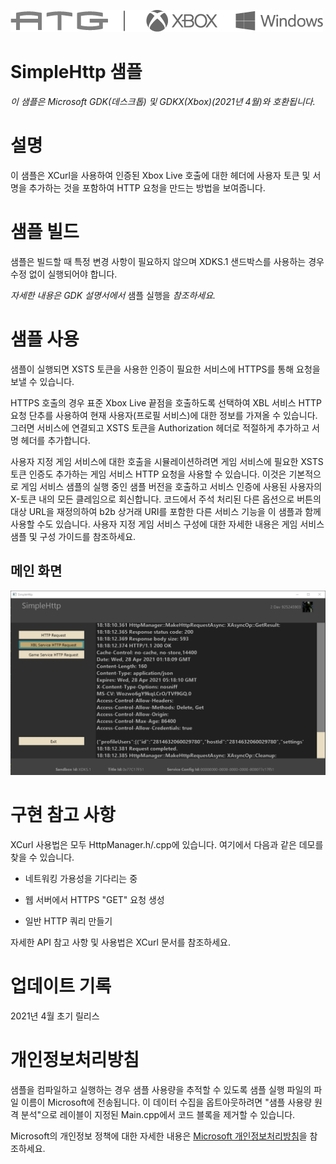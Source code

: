   ![](./media/image1.png)

#   SimpleHttp 샘플

*이 샘플은 Microsoft GDK(데스크톱) 및 GDKX(Xbox)(2021년 4월)와
호환됩니다.*

# 설명

이 샘플은 XCurl을 사용하여 인증된 Xbox Live 호출에 대한 헤더에 사용자
토큰 및 서명을 추가하는 것을 포함하여 HTTP 요청을 만드는 방법을
보여줍니다.

# 샘플 빌드

샘플은 빌드할 때 특정 변경 사항이 필요하지 않으며 XDKS.1 샌드박스를
사용하는 경우 수정 없이 실행되어야 합니다.

*자세한 내용은 GDK 설명서에서* 샘플 실행을 *참조하세요.*

# 샘플 사용

샘플이 실행되면 XSTS 토큰을 사용한 인증이 필요한 서비스에 HTTPS를 통해
요청을 보낼 수 있습니다.

HTTPS 호출의 경우 표준 Xbox Live 끝점을 호출하도록 선택하여 XBL 서비스
HTTP 요청 단추를 사용하여 현재 사용자(프로필 서비스)에 대한 정보를
가져올 수 있습니다. 그러면 서비스에 연결되고 XSTS 토큰을 Authorization
헤더로 적절하게 추가하고 서명 헤더를 추가합니다.

사용자 지정 게임 서비스에 대한 호출을 시뮬레이션하려면 게임 서비스에
필요한 XSTS 토큰 인증도 추가하는 게임 서비스 HTTP 요청을 사용할 수
있습니다. 이것은 기본적으로 게임 서비스 샘플의 실행 중인 샘플 버전을
호출하고 서비스 인증에 사용된 사용자의 X-토큰 내의 모든 클레임으로
회신합니다. 코드에서 주석 처리된 다른 옵션으로 버튼의 대상 URL을
재정의하여 b2b 상거래 URI를 포함한 다른 서비스 기능을 이 샘플과 함께
사용할 수도 있습니다. 사용자 지정 게임 서비스 구성에 대한 자세한 내용은
게임 서비스 샘플 및 구성 가이드를 참조하세요.

## 메인 화면

![Graphical user interface, text, website Description automatically generated](./media/image3.png)

# 구현 참고 사항

XCurl 사용법은 모두 HttpManager.h/.cpp에 있습니다. 여기에서 다음과 같은
데모를 찾을 수 있습니다.

-   네트워킹 가용성을 기다리는 중

-   웹 서버에서 HTTPS \"GET\" 요청 생성

-   일반 HTTP 쿼리 만들기

자세한 API 참고 사항 및 사용법은 XCurl 문서를 참조하세요.

# 업데이트 기록

2021년 4월 초기 릴리스

# 개인정보처리방침

샘플을 컴파일하고 실행하는 경우 샘플 사용량을 추적할 수 있도록 샘플 실행
파일의 파일 이름이 Microsoft에 전송됩니다. 이 데이터 수집을
옵트아웃하려면 \"샘플 사용량 원격 분석\"으로 레이블이 지정된
Main.cpp에서 코드 블록을 제거할 수 있습니다.

Microsoft의 개인정보 정책에 대한 자세한 내용은 [Microsoft
개인정보처리방침](https://privacy.microsoft.com/en-us/privacystatement/)을
참조하세요.
